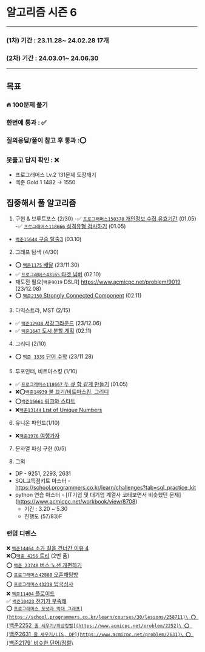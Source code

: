 # 알고리즘 시즌 6

-----------------

### (1차) 기간 : 23.11.28~ 24.02.28 17개
### (2차) 기간 : 24.03.01~ 24.06.30 

----------

## 목표
### 🔥 100문제 풀기
### 한번에 통과 : ✅️
### 질의응답/풀이 참고 후 통과 :⭕
### 못풀고 답지 확인 : ❌
- 프로그래머스 Lv.2 131문제 도장깨기
- 백준 Gold 1 1482 -> 1550

## 집중해서 풀 알고리즘
1. 구현 & 브루트포스 (2/30)
-✅️  [`프로그래머스150370` 개인정보 수집 유효기간](https://school.programmers.co.kr/learn/courses/30/lessons/150370) (01.05)
-✅️  [`프로그래머스118666` 성격유형 검사하기](https://school.programmers.co.kr/learn/courses/30/lessons/118666) (01.05)
- [`백준15644` 구슬 탈출3](https://www.acmicpc.net/problem/15644) (03.10)
2. 그래프 탐색 (4/30)
- ⭕ [`백준1175` 배달](https://www.acmicpc.net/problem/1175) (23/11.30)
- ✅️ [`프로그래머스43165` 타겟 넘버](https://school.programmers.co.kr/learn/courses/30/lessons/43165) (02.10)
- 재도전 필요[`백준9019` DSLR] https://www.acmicpc.net/problem/9019 (23/12.08)
- ⭕ [`백준2150` Strongly Connected Component](https://www.acmicpc.net/problem/2150) (02.11)

3. 다익스트라, MST (2/15)
- ✅️ [`백준12938` 서강그라운드](https://www.acmicpc.net/problem/14938) (23/12.06)
- ✅️ [`백준1647` 도시 분할 계획](https://www.acmicpc.net/problem/1647) (02.11)
4. 그리디 (2/10)
- ⭕ [`백준 1339` 단어 수학](https://www.acmicpc.net/problem/1339) (23/11.28)

5. 투포인터, 비트마스킹 (1/10)
- ✅️ [`프로그래머스118667` 두 큐 합 같게 만들기](https://school.programmers.co.kr/learn/courses/30/lessons/118667) (01.05)
- ❌⭕[`백준14939` 불 끄기/비트마스킹, 그리디](https://www.acmicpc.net/problem/14939)
- ⭕[`백준15661` 링크와 스타트](https://www.acmicpc.net/problem/15661)
- ❌[`백준13144` List of Unique Numbers](https://www.acmicpc.net/problem/13144)

6. 유니온 파인드(1/10)
- ❌[`백준1976` 여행가자](https://www.acmicpc.net/problem/1976)

7. 문자열 파싱 구현 (0/5)

7. 그외
- DP - 9251, 2293, 2631
- SQL고득점키트 마스터 - https://school.programmers.co.kr/learn/challenges?tab=sql_practice_kit
- python 연습 마스터 - [IT기업 및 대기업 계열사 코테보면서 비슷했던 문제] (https://www.acmicpc.net/workbook/view/8708)
  - 기간 : 3.20 ~ 5.30
  - 진행도 (57/83)F

### 랜덤 디펜스
❌ [`백준14464` 소가 길을 건너간 이유 4](https://www.acmicpc.net/problem/14464)\
❌⭕[`백준 4256` 트리](https://www.acmicpc.net/problem/4256) (2번 품)\
⭕ [`백준 23740` 버스 노선 개편하기](https://www.acmicpc.net/problem/23740)\
⭕ [`프로그래머스42888` 오픈채팅방](https://school.programmers.co.kr/learn/courses/30/lessons/42888)\
⭕ [`프로그래머스43238` 입국심사](https://school.programmers.co.kr/learn/courses/30/lessons/43238)\
❌ [`백준11404` 플로이드](https://www.acmicpc.net/problem/11404)\
✅️ [`백준10423` 전기가 부족해](https://www.acmicpc.net/problem/10423)\
⭕ [`프로그래머스 도넛과 막대 그래프](https://school.programmers.co.kr/learn/courses/30/lessons/258711)\
⭕ [`백준2252` 줄 세우기/위상정렬](https://www.acmicpc.net/problem/2252)\
⭕ [`백준2631` 줄 세우기/LIS, DP](https://www.acmicpc.net/problem/2631)\
⭕ [`백준2179` 비슷한 단어/정렬](https://www.acmicpc.net/problem/2179)\
